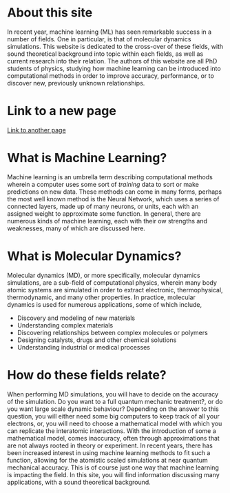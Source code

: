 # About this site
In recent year, machine learning (ML) has seen remarkable success in a number of fields. One in particular, is that of molecular dynamics simulations. This website is dedicated to the cross-over of these fields, with sound theoretical background into topic within each fields, as well as current research into their relation. The authors of this website are all PhD students of physics, studying how machine learning can be introduced into computational methods in order to improve accuracy, performance, or to discover new, previously unknown relationships.

# Link to a new page
[Link to another page](./_pages/Molecular_Dynamics.md)

# What is Machine Learning?
Machine learning is an umbrella term describing computational methods wherein a computer uses some sort of *training* data to sort or make predictions on new data. These methods can come in many forms, perhaps the most well known method is the Neural Network, which uses a series of connected layers, made up of many neurons, or units, each with an assigned weight to approximate some function. In general, there are numerous kinds of machine learning, each with their ow strengths and weaknesses, many of which are discussed here.


# What is Molecular Dynamics?
Molecular dynamics (MD), or more specifically, molecular dynamics simulations, are a sub-field of computational physics, wherein many body atomic systems are simulated in order to extract electronic, thermophysical, thermodynamic, and many other properties. In practice, molecular dynamics is used for numerous applications, some of which include, 
* Discovery and modeling of new materials
* Understanding complex materials
* Discovering relationships between complex molecules or polymers
* Designing catalysts, drugs and other chemical solutions
* Understanding industrial or medical processes

# How do these fields relate?
When performing MD simulations, you will have to decide on the accuracy of the simulation. Do you want to a full quantum mechanic treatment?, or do you want large scale dynamic behaviour? Depending on the answer to this question, you will either need some big computers to keep track of all your electrons, or, you will need to choose a mathematical model with which you can replicate the interatomic interactions. With the introduction of some a mathematical model, comes inaccuracy, often through approximations that are not always rooted in theory or experiment. In recent years, there has been increased interest in using machine learning methods to fit such a function, allowing for the atomistic scaled simulations at near quantum mechanical accuracy. This is of course just one way that machine learning is impacting the field. In this site, you will find information discussing many applications, with a sound theoretical background.

